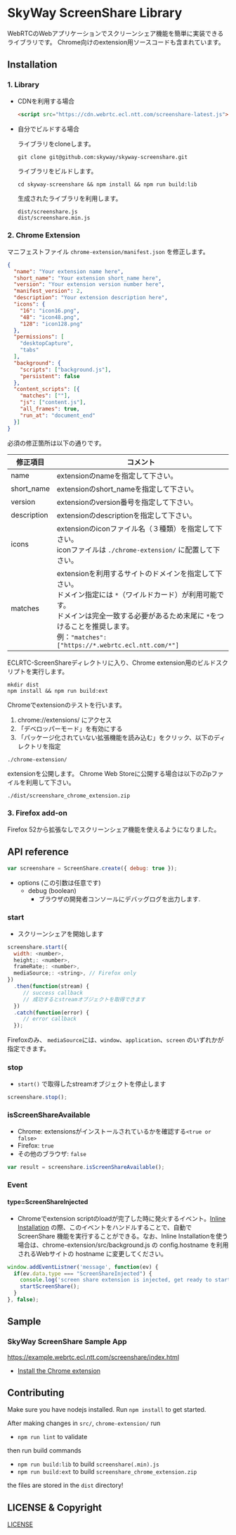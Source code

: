 # SkyWay ScreenShare Library

WebRTCのWebアプリケーションでスクリーンシェア機能を簡単に実装できるライブラリです。
Chrome向けのextension用ソースコードも含まれています。

## Installation

### 1. Library

* CDNを利用する場合

	```html
	<script src="https://cdn.webrtc.ecl.ntt.com/screenshare-latest.js"></script>
	```

* 自分でビルドする場合

	ライブラリをcloneします。
	```
	git clone git@github.com:skyway/skyway-screenshare.git
	```

	ライブラリをビルドします。
	```
	cd skyway-screenshare && npm install && npm run build:lib
	```

	生成されたライブラリを利用します。
	```
	dist/screenshare.js
	dist/screenshare.min.js
	```

### 2. Chrome Extension

マニフェストファイル `chrome-extension/manifest.json` を修正します。
```json
{
  "name": "Your extension name here",
  "short_name": "Your extension short_name here",
  "version": "Your extension version number here",
  "manifest_version": 2,
  "description": "Your extension description here",
  "icons": {
    "16": "icon16.png",
    "48": "icon48.png",
    "128": "icon128.png"
  },
  "permissions": [
    "desktopCapture",
    "tabs"
  ],
  "background": {
    "scripts": ["background.js"],
    "persistent": false
  },
  "content_scripts": [{
    "matches": [""],
    "js": ["content.js"],
    "all_frames": true,
    "run_at": "document_end"
  }]
}
```
必須の修正箇所は以下の通りです。

|修正項目|コメント|
|---|---|
|name|extensionのnameを指定して下さい。|
|short_name|extensionのshort_nameを指定して下さい。|
|version|extensionのversion番号を指定して下さい。|
|description|extensionのdescriptionを指定して下さい。|
|icons|extensionのiconファイル名（３種類）を指定して下さい。<BR>iconファイルは `./chrome-extension/` に配置して下さい。<BR>|
|matches|extensionを利用するサイトのドメインを指定して下さい。<BR>ドメイン指定には `*`（ワイルドカード）が利用可能です。<BR>ドメインは完全一致する必要があるため末尾に `*`をつけることを推奨します。<BR>例：`"matches": ["https://*.webrtc.ecl.ntt.com/*"]`|


ECLRTC-ScreenShareディレクトリに入り、Chrome extension用のビルドスクリプトを実行します。

```
mkdir dist
npm install && npm run build:ext
```


Chromeでextensionのテストを行います。

1. chrome://extensions/ にアクセス
2. 「デベロッパーモード」を有効にする
3. 「パッケージ化されていない拡張機能を読み込む」をクリック、以下のディレクトリを指定
```
./chrome-extension/
```


extensionを公開します。
Chrome Web Storeに公開する場合は以下のZipファイルを利用して下さい。
```
./dist/screenshare_chrome_extension.zip
```

### 3. Firefox add-on

Firefox 52から拡張なしでスクリーンシェア機能を使えるようになりました。

## API reference

```javascript
var screenshare = ScreenShare.create({ debug: true });
```

- options (この引数は任意です)
  - debug (boolean)
    - ブラウザの開発者コンソールにデバッグログを出力します.

### start

- スクリーンシェアを開始します

```javascript
screenshare.start({
  width: <number>,
  height;: <number>,
  frameRate;: <number>,
  mediaSource;: <string>, // Firefox only
})
  .then(function(stream) {
     // success callback
     // 成功するとstreamオブジェクトを取得できます
  })
  .catch(function(error) {
     // error callback
  });
```

Firefoxのみ、 `mediaSource`には、`window`、`application`、`screen` のいずれかが指定できます。

### stop

- `start()` で取得したstreamオブジェクトを停止します

```javascript
screenshare.stop();
```

### isScreenShareAvailable

- Chrome: extensionsがインストールされているかを確認する`<true or false>`
- Firefox: `true`
- その他のブラウザ: `false`

```javascript
var result = screenshare.isScreenShareAvailable();
```

### Event

#### type=ScreenShareInjected

- Chromeでextension scriptのloadが完了した時に発火するイベント。[Inline Installation](https://developer.chrome.com/webstore/inline_installation) の際、このイベントをハンドルすることで、自動でScreenShare 機能を実行することができる。なお、Inline Installationを使う場合は、chrome-extension/src/background.js の config.hostname を利用されるWebサイトの hostname に変更してください。

```javascript
window.addEventListner('message', function(ev) {
  if(ev.data.type === "ScreenShareInjected") {
    console.log('screen share extension is injected, get ready to start');
    startScreenShare();
  }
}, false);
```

## Sample

### SkyWay ScreenShare Sample App

https://example.webrtc.ecl.ntt.com/screenshare/index.html

  - [Install the Chrome extension](https://chrome.google.com/webstore/detail/skyway-screenshare-sample/gjkihkcdicimhkhmnopjgpohogiggbao)

## Contributing

Make sure you have nodejs installed. Run `npm install` to get started.

After making changes in `src/`, `chrome-extension/` run

- `npm run lint` to validate

then run build commands

- `npm run build:lib` to build `screenshare(.min).js`
- `npm run build:ext` to build `screenshare_chrome_extension.zip`

the files are stored in the `dist` directory!

## LICENSE & Copyright

[LICENSE](./LICENSE)
